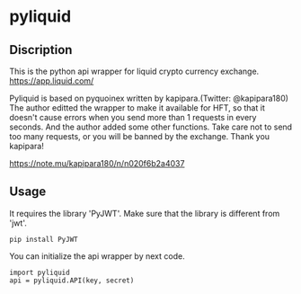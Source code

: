 # pyliquid

## Discription

This is the python api wrapper for liquid crypto currency exchange.
https://app.liquid.com/

Pyliquid is based on pyquoinex written by kapipara.(Twitter: @kapipara180)
The author editted the wrapper to make it available for HFT, so that it doesn't
cause errors when you send more than 1 requests in every seconds. And the author
added some other functions.
Take care not to send too many requests, or you will be banned by the exchange.
Thank you kapipara!

https://note.mu/kapipara180/n/n020f6b2a4037

## Usage

It requires the library 'PyJWT'. Make sure that the library is different from 
'jwt'.

```
pip install PyJWT
```
You can initialize the api wrapper by next code.

```
import pyliquid
api = pyliquid.API(key, secret)
```


